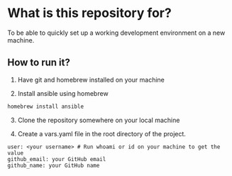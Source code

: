 # What is this repository for?

To be able to quickly set up a working development environment on a new machine.

## How to run it?

1. Have git and homebrew installed on your machine

2. Install ansible using homebrew

```sh
homebrew install ansible
```

3. Clone the repository somewhere on your local machine

4. Create a vars.yaml file in the root directory of the project.

```
user: <your username> # Run whoami or id on your machine to get the value 
github_email: your GitHub email
github_name: your GitHub name
```


